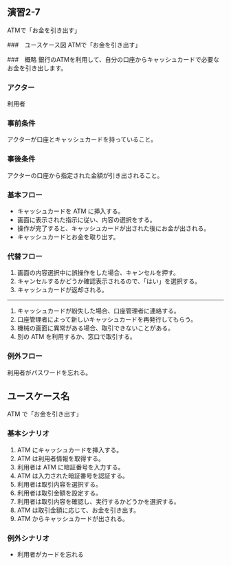 ## 演習2-7
ATMで「お金を引き出す」

###　ユースケース図
ATMで「お金を引き出す」

###　概略
銀行のATMを利用して、自分の口座からキャッシュカードで必要なお金を引き出します。

### アクター
利用者

### 事前条件
アクターが口座とキャッシュカードを持っていること。

### 事後条件
アクターの口座から指定された金額が引き出されること。

### 基本フロー
- キャッシュカードを ATM に挿入する。
- 画面に表示された指示に従い、内容の選択をする。
- 操作が完了すると、キャッシュカードが出された後にお金が出される。
- キャッシュカードとお金を取り出す。

### 代替フロー
1. 画面の内容選択中に誤操作をした場合、キャンセルを押す。
2. キャンセルするかどうか確認表示されるので、「はい」を選択する。
3. キャッシュカードが返却される。
---
1. キャッシュカードが紛失した場合、口座管理者に連絡する。
2. 口座管理者によって新しいキャッシュカードを再発行してもらう。
1. 機械の画面に異常がある場合、取引できないことがある。
2. 別の ATM を利用するか、窓口で取引する。

### 例外フロー
利用者がパスワードを忘れる。

## ユースケース名
ATM で「お金を引き出す」

### 基本シナリオ
1. ATM にキャッシュカードを挿入する。
2. ATM は利用者情報を取得する。
3. 利用者は ATM に暗証番号を入力する。
4. ATM は入力された暗証番号を認証する。
5. 利用者は取引内容を選択する。
6. 利用者は取引金額を設定する。
7. 利用者は取引内容を確認し、実行するかどうかを選択する。
8. ATM は取引金額に応じて、お金を引き出す。
9. ATM からキャッシュカードが出される。

### 例外シナリオ
- 利用者がカードを忘れる